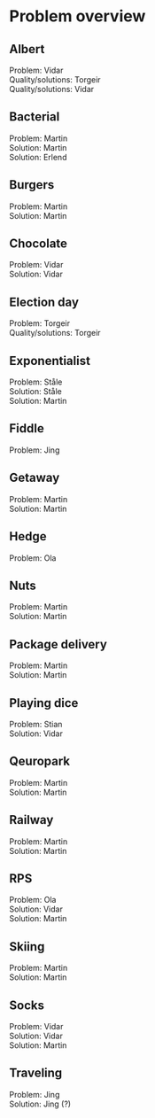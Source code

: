 # Problem overview

## Albert
Problem: Vidar  
Quality/solutions: Torgeir  
Quality/solutions: Vidar

## Bacterial
Problem: Martin  
Solution: Martin  
Solution: Erlend

## Burgers
Problem: Martin  
Solution: Martin

## Chocolate
Problem: Vidar  
Solution: Vidar

## Election day
Problem: Torgeir  
Quality/solutions: Torgeir

## Exponentialist
Problem: Ståle  
Solution: Ståle  
Solution: Martin

## Fiddle
Problem: Jing  

## Getaway
Problem: Martin  
Solution: Martin

## Hedge
Problem: Ola

## Nuts
Problem: Martin  
Solution: Martin

## Package delivery
Problem: Martin  
Solution: Martin

## Playing dice
Problem: Stian  
Solution: Vidar

## Qeuropark
Problem: Martin  
Solution: Martin

## Railway
Problem: Martin  
Solution: Martin

## RPS
Problem: Ola  
Solution: Vidar  
Solution: Martin

## Skiing
Problem: Martin  
Solution: Martin

## Socks
Problem: Vidar  
Solution: Vidar  
Solution: Martin

## Traveling
Problem: Jing  
Solution: Jing (?)  
